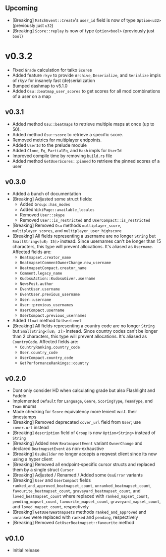 ## Upcoming

- [Breaking] `MatchEvent::Create`'s `user_id` field is now of type `Option<u32>` (previously just `u32`)
- [Breaking] `Score::replay` is now of type `Option<bool>` (previously just `bool`)

# v0.3.2

- Fixed `Grade` calculation for taiko `Score`s
- Added feature `rkyv` to provide `Archive`, `Deserialize`, and `Serialize` impls of rkyv for insanely fast (de)serialization
- Bumped dashmap to v5.1.0
- Added `Osu::beatmap_user_scores` to get scores for all mod combinations of a user on a map

## v0.3.1

- Added method `Osu::beatmaps` to retrieve multiple maps at once (up to 50).
- Added method `Osu::score` to retrieve a specific score.
- Removed metrics for multiplayer endpoints.
- Added `UserId` to the prelude module
- Added `Clone`, `Eq`, `PartialEq`, and `Hash` impls for `UserId`
- Improved compile time by removing `build.rs` file
- Added method `GetUserScores::pinned` to retrieve the pinned scores of a user

## v0.3.0

- Added a bunch of documentation
- [Breaking] Adjusted some struct fields:
  - Added `Group::has_modes`
  - Added `WikiPage::available_locales`
  - Removed `User::skype`
  - Removed `User::is_restricted` and `UserCompact::is_restricted`
- [Breaking] Removed `Osu` methods `multiplayer_score`, `multiplayer_scores`, and `multiplayer_user_highscore`
- [Breaking] All fields representing a username are no longer `String` but `SmallString<[u8; 15]>` instead.
    Since usernames can't be longer than 15 characters, this type will prevent allocations. It's aliased as `Username`.
    Affected fields are:
  - `Beatmapset.creator_name`
  - `BeatmapsetCommentOwnerChange.new_username`
  - `BeatmapsetCompact.creator_name`
  - `Comment.legacy_name`
  - `KudosuAction::KudosuGiver.username`
  - `NewsPost.author`
  - `EventUser.username`
  - `EventUser.previous_username`
  - `User::username`
  - `User::previous_usernames`
  - `UserCompact.username`
  - `UserCompact.previous_usernames`
- Added `float` method to `UserLevel`
- [Breaking] All fields representing a country code are no longer `String` but `SmallString<[u8; 2]>` instead.
    Since country codes can't be longer than 2 characters, this type will prevent allocations. It's aliased as `CountryCode`.
    Affected fields are:
  - `CountryRanking.country_code`
  - `User.country_code`
  - `UserCompact.country_code`
  - `GetPerformanceRankings::country`

## v0.2.0

- Dont only consider HD when calculating grade but also Flashlight and FadeIn
- Implemented `Default` for `Language`, `Genre`, `ScoringType`, `TeamType`, and `Team` enums
- Made checking for `Score` equivalency more lenient w.r.t. their timestamps
- [Breaking] Removed deprecated `cover_url` field from `User`; use `cover.url` instead
- [Breaking] `description` field of `Group` is now `Option<String>` instead of `String`
- [Breaking] Added new `BeatmapsetEvent` variant `OwnerChange` and declared `BeatmapsetEvent` as non-exhaustive
- [Breaking] `OsuBuilder` no longer accepts a reqwest client since its now using a hyper client
- [Breaking] Removed all endpoint-specific cursor structs and replaced them by a single struct `Cursor`
- [Breaking] Adjusted / Renamed / Added some `OsuError` variants
- [Breaking] `User` and `UserCompact` fields `ranked_and_approved_beatmapset_count`, `unranked_beatmapset_count`, `favourite_beatmapset_count`, `graveyard_beatmapset_count`, and `loved_beatmapset_count` where replaced with `ranked_mapset_count`, `pending_mapset_count`, `favourite_mapset_count`, `graveyard_mapset_count`, and `loved_mapset_count`, respectively
- [Breaking] `GetUserBeatmapsets` methods `ranked_and_approved` and `unranked` were replaced with `ranked` and `pending`, respectively
- [Breaking] Removed `GetUserBeatmapset::favourite` method

## v0.1.0

- Initial release
